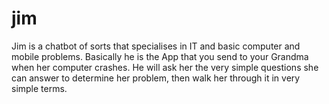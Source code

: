 # jim
Jim is a chatbot of sorts that specialises in IT and basic computer and mobile problems. Basically he is the App that you send to your Grandma when her computer crashes. He will ask her the very simple questions she can answer to determine her problem, then walk her through it in very simple terms. 
